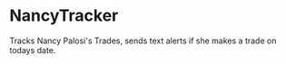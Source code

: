 # NancyTracker

Tracks Nancy Palosi's Trades, sends text alerts if she makes a trade on todays date.
